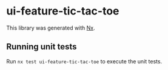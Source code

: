 # ui-feature-tic-tac-toe

This library was generated with [Nx](https://nx.dev).

## Running unit tests

Run `nx test ui-feature-tic-tac-toe` to execute the unit tests.
